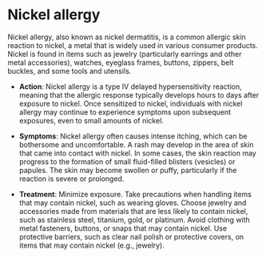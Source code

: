 [//]: # (source: ?)
[//]: # (tags: allergy)

# Nickel allergy

Nickel allergy, also known as nickel dermatitis, is a common allergic skin reaction to nickel, a metal that is widely used in various consumer products. Nickel is found in items such as jewelry (particularly earrings and other metal accessories), watches, eyeglass frames, buttons, zippers, belt buckles, and some tools and utensils.

* **Action**: Nickel allergy is a type IV delayed hypersensitivity reaction, meaning that the allergic response typically develops hours to days after exposure to nickel. Once sensitized to nickel, individuals with nickel allergy may continue to experience symptoms upon subsequent exposures, even to small amounts of nickel.

* **Symptoms**: Nickel allergy often causes intense itching, which can be bothersome and uncomfortable. A rash may develop in the area of skin that came into contact with nickel. In some cases, the skin reaction may progress to the formation of small fluid-filled blisters (vesicles) or papules. The skin may become swollen or puffy, particularly if the reaction is severe or prolonged.

* **Treatment**: Minimize exposure. Take precautions when handling items that may contain nickel, such as wearing gloves. Choose jewelry and accessories made from materials that are less likely to contain nickel, such as stainless steel, titanium, gold, or platinum. Avoid clothing with metal fasteners, buttons, or snaps that may contain nickel. Use protective barriers, such as clear nail polish or protective covers, on items that may contain nickel (e.g., jewelry).

